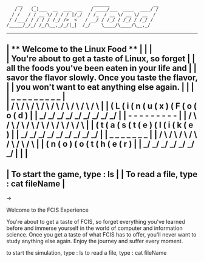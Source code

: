         __    _                     ______                __
       / /   (_)___  __  ___  __   / ____/___  ____  ____/ /
      / /   / / __ \/ / / / |/_/  / /_  / __ \/ __ \/ __  / 
     / /___/ / / / / /_/ />  <   / __/ / /_/ / /_/ / /_/ /  
    /_____/_/_/ /_/\__,_/_/|_|  /_/    \____/\____/\__,_/   
                                                        
--------------------------------------------------------------
|           ** Welcome to the Linux Food **                  |
|						             |       
|     You're about to get a taste of Linux, so forget        |
|     all the foods you've been eaten in your life and       |
|    savor the flavor slowly. Once you taste the flavor,     |
|        you won't want to eat anything else again.          |
|                                                            |
|         _   _   _   _   _     _   _   _   _                |  
|        / \ / \ / \ / \ / \   / \ / \ / \ / \               |
|       ( L ( i ( n ( u ( x ) ( F ( o ( o ( d )              |
|        \_/ \_/ \_/ \_/ \_/   \_/ \_/ \_/ \_/               | 
|          -   -   -   -   -     -   -   -   -               |
|         / \ / \ / \ / \ / \   / \ / \ / \ / \              |
|        ( t ( a ( s ( t ( e ) ( l ( i ( k ( e )             |
|         \_/ \_/ \_/ \_/ \_/   \_/ \_/ \_/ \_/              |
|             _   _     _   _   _   _   _                    |
|            / \ / \   / \ / \ / \ / \ / \                   |
|           ( n ( o ) ( o ( t ( h ( e ( r )                  |
|            \_/ \_/   \_/ \_/ \_/ \_/ \_/                   |
|                                                            |
--------------------------------------------------------------
| To start the game, type : ls                               |
| To read a file, type    : cat fileName                     |
--------------------------------------------------------------

->

Welcome to the FCIS Experience

You're about to get a taste of FCIS, so forget
everything you've learned before and immerse yourself
in the world of computer and information science.
Once you get a taste of what FCIS has to offer, you'll
never want to study anything else again. Enjoy the
journey and suffer every moment.

to start the simulation, type : ls
to read a file, type : cat fileName

